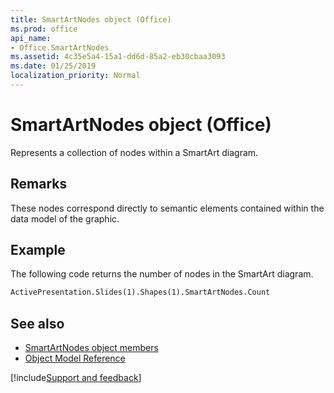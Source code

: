 ```yaml
---
title: SmartArtNodes object (Office)
ms.prod: office
api_name:
- Office.SmartArtNodes
ms.assetid: 4c35e5a4-15a1-dd6d-85a2-eb30cbaa3093
ms.date: 01/25/2019
localization_priority: Normal
---
```



# SmartArtNodes object (Office)

Represents a collection of nodes within a SmartArt diagram. 


## Remarks

These nodes correspond directly to semantic elements contained within the data model of the graphic.


## Example

The following code returns the number of nodes in the SmartArt diagram.


```vb
ActivePresentation.Slides(1).Shapes(1).SmartArtNodes.Count
```
## See also

- [SmartArtNodes object members](overview/Library-Reference/smartartnodes-members-office.md)
- [Object Model Reference](overview/Library-Reference/reference-object-library-reference-for-office.md)



[!include[Support and feedback](~/includes/feedback-boilerplate.md)]